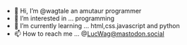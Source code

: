 - 👋 Hi, I’m @wagtale an amutaur programmer 
- 👀 I’m interested in ... programming
- 🌱 I’m currently learning ... html,css.javascript and python
- 📫 How to reach me ... @LucWag@mastodon.social

<!---
wagtale/wagtale is a ✨ special ✨ repository because its `README.md` (this file) appears on your GitHub profile.
You can click the Preview link to take a look at your changes.
--->
